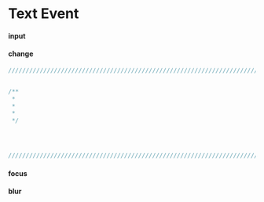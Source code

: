 # Text Event

#### input

#### change


``` javascript
///////////////////////////////////////////////////////////////////////////////////////////////////////////////////////


/**
 * 
 * 
 * 
 */




///////////////////////////////////////////////////////////////////////////////////////////////////////////////////////
```




#### focus

#### blur






































